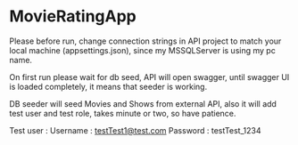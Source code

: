 # MovieRatingApp

Please before run, change connection strings in API project to match your local machine (appsettings.json), since my MSSQLServer is using my pc name.

On first run please wait for db seed, API will open swagger, until swagger UI is loaded completely, it means that seeder is working.

DB seeder will seed Movies and Shows from external API, also it will add test user and test role, takes minute or two, so have patience.

Test user :
  Username : testTest1@test.com
  Password : testTest_1234
